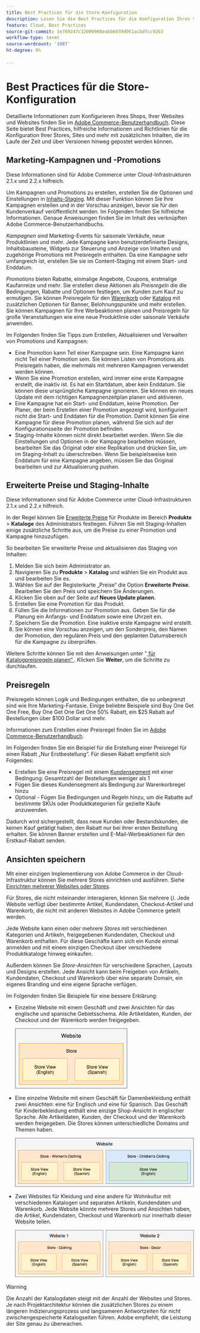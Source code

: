 ```yaml
---
title: Best Practices für die Store-Konfiguration
description: Lesen Sie die Best Practices für die Konfiguration Ihres Stores in Adobe Commerce in der Cloud-Infrastruktur.
feature: Cloud, Best Practices
source-git-commit: 1e789247c12009908eabb6039d951acbdfcc9263
workflow-type: tm+mt
source-wordcount: '1087'
ht-degree: 0%

---
```


# Best Practices für die Store-Konfiguration

Detaillierte Informationen zum Konfigurieren Ihres Shops, Ihrer Websites und Websites finden Sie im [Adobe Commerce-Benutzerhandbuch](https://experienceleague.adobe.com/docs/commerce-admin/user-guides/home.html). Diese Seite bietet Best Practices, hilfreiche Informationen und Richtlinien für die Konfiguration Ihrer Stores, Sites und mehr mit zusätzlichen Inhalten, die im Laufe der Zeit und über Versionen hinweg gepostet werden können.

## Marketing-Kampagnen und -Promotions

Diese Informationen sind für Adobe Commerce unter Cloud-Infrastrukturen 2.1.x und 2.2.x hilfreich.

Um Kampagnen und Promotions zu erstellen, erstellen Sie die Optionen und Einstellungen in [Inhalts-Staging](https://experienceleague.adobe.com/docs/commerce-admin/content-design/staging/content-staging.html). Mit dieser Funktion können Sie Ihre Kampagnen erstellen und in der Vorschau anzeigen, bevor sie für den Kundenverkauf veröffentlicht werden. Im Folgenden finden Sie hilfreiche Informationen. Genaue Anweisungen finden Sie im Inhalt des verknüpften Adobe Commerce-Benutzerhandbuchs.

_Kampagnen_ sind Marketing-Events für saisonale Verkäufe, neue Produktlinien und mehr. Jede Kampagne kann benutzerdefinierte Designs, Inhaltsbausteine, Widgets zur Steuerung und Anzeige von Inhalten und zugehörige Promotions mit Preisregeln enthalten. Da eine Kampagne sehr umfangreich ist, erstellen Sie sie im Content-Staging mit einem Start- und Enddatum.

_Promotions_ bieten Rabatte, einmalige Angebote, Coupons, erstmalige Kaufanreize und mehr. Sie erstellen diese Aktionen als _Preisregeln_ die die Bedingungen, Rabatte und Optionen festlegen, um Kunden zum Kauf zu ermutigen. Sie können Preisregeln für den [Warenkorb](https://experienceleague.adobe.com/docs/commerce-admin/marketing/promotions/cart-rules/price-rules-cart.html) oder [Katalog](https://experienceleague.adobe.com/docs/commerce-admin/marketing/promotions/catalog-rules/price-rules-catalog.html) mit zusätzlichen Optionen für Banner, Belohnungspunkte und mehr erstellen. Sie können Kampagnen für Ihre Werbeaktionen planen und Preisregeln für große Veranstaltungen wie eine neue Produktlinie oder saisonale Verkäufe anwenden.

Im Folgenden finden Sie Tipps zum Erstellen, Aktualisieren und Verwalten von Promotions und Kampagnen:

* Eine Promotion kann Teil einer Kampagne sein. Eine Kampagne kann nicht Teil einer Promotion sein. Sie können Listen von Promotions als Preisregeln haben, die mehrmals mit mehreren Kampagnen verwendet werden können.
* Wenn Sie eine Promotion erstellen, wird immer eine erste Kampagne erstellt, die inaktiv ist. Es hat ein Startdatum, aber kein Enddatum. Sie können diese ursprüngliche Kampagne ignorieren. Sie können ein neues Update mit dem richtigen Kampagnenzeitplan planen und aktivieren.
* Eine Kampagne hat ein Start- und Enddatum, keine Promotion. Der Planer, der beim Erstellen einer Promotion angezeigt wird, konfiguriert nicht die Start- und Enddaten für die Promotion. Damit können Sie eine Kampagne für diese Promotion planen, während Sie sich auf der Konfigurationsseite der Promotion befinden.
* Staging-Inhalte können nicht direkt bearbeitet werden. Wenn Sie die Einstellungen und Optionen in der Kampagne bearbeiten müssen, bearbeiten Sie das Original oder eine Replikation und drücken Sie, um im Staging-Inhalt zu überschreiben. Wenn Sie beispielsweise kein Enddatum für eine Kampagne angeben, müssen Sie das Original bearbeiten und zur Aktualisierung pushen.

## Erweiterte Preise und Staging-Inhalte

Diese Informationen sind für Adobe Commerce unter Cloud-Infrastrukturen 2.1.x und 2.2.x hilfreich.

In der Regel können Sie [Erweiterte Preise](https://experienceleague.adobe.com/docs/commerce-admin/catalog/products/pricing/pricing-advanced.html) für Produkte im Bereich **Produkte** > **Kataloge** des Administrators festlegen. Führen Sie mit Staging-Inhalten einige zusätzliche Schritte aus, um die Preise zu einer Promotion und Kampagne hinzuzufügen.

So bearbeiten Sie erweiterte Preise und aktualisieren das Staging von Inhalten:

1. Melden Sie sich beim Administrator an.
1. Navigieren Sie zu **Produkte** > **Katalog** und wählen Sie ein Produkt aus und bearbeiten Sie es.
1. Wählen Sie auf der Registerkarte „Preise“ die Option **Erweiterte Preise**. Bearbeiten Sie den Preis und speichern Sie Änderungen.
1. Klicken Sie oben auf der Seite auf **Neues Update planen**.
1. Erstellen Sie eine Promotion für das Produkt.
1. Füllen Sie die Informationen zur Promotion aus. Geben Sie für die Planung ein Anfangs- und Enddatum sowie eine Uhrzeit ein.
1. Speichern Sie die Promotion. Eine inaktive erste Kampagne wird erstellt.
1. Sie können eine Vorschau anzeigen, um den Sonderpreis, den Namen der Promotion, den regulären Preis und den geplanten Datumsbereich für die Kampagne zu überprüfen.

Weitere Schritte können Sie mit den Anweisungen unter &quot;[ für Katalogpreisregeln planen“ ](https://experienceleague.adobe.com/docs/commerce-admin/marketing/promotions/catalog-rules/price-rule-catalog-scheduled-changes.html). Klicken Sie **Weiter**, um die Schritte zu durchlaufen.

## Preisregeln

Preisregeln können Logik und Bedingungen enthalten, die so unbegrenzt sind wie Ihre Marketing-Fantasie. Einige beliebte Beispiele sind Buy One Get One Free, Buy One Get One Get One 50% Rabatt, ein $25 Rabatt auf Bestellungen über $100 Dollar und mehr.

Informationen zum Erstellen einer Preisregel finden Sie im [Adobe Commerce-Benutzerhandbuch](https://experienceleague.adobe.com/docs/commerce-admin/marketing/promotions/catalog-rules/price-rules-catalog-create.html).

Im Folgenden finden Sie ein Beispiel für die Erstellung einer Preisregel für einen Rabatt „Nur Erstbestellung“. Für diesen Rabatt empfiehlt sich Folgendes:

* Erstellen Sie eine Preisregel mit einem [Kundensegment](https://experienceleague.adobe.com/en/docs/commerce-admin/customers/segments/customer-segment-price-rule) mit einer Bedingung: Gesamtzahl der Bestellungen weniger als 1
* Fügen Sie dieses Kundensegment als Bedingung zur Warenkorbregel hinzu
* Optional - Fügen Sie Bedingungen und Regeln hinzu, um die Rabatte auf bestimmte SKUs oder Produktkategorien für gezielte Käufe anzuwenden.

Dadurch wird sichergestellt, dass neue Kunden oder Bestandskunden, die keinen Kauf getätigt haben, den Rabatt nur bei ihrer ersten Bestellung erhalten. Sie können Banner erstellen und E-Mail-Werbeaktionen für den Erstkauf-Rabatt senden.

## Ansichten speichern

Mit einer einzigen Implementierung von Adobe Commerce in der Cloud-Infrastruktur können Sie mehrere Stores einrichten und ausführen. Siehe [Einrichten mehrerer Websites oder Stores](multiple-sites.md).

Für Stores, die nicht miteinander interagieren, können Sie mehrere (_)_. Jede Website verfügt über bestimmte Artikel, Kundendaten, Checkout-Artikel und Warenkorb, die nicht mit anderen Websites in Adobe Commerce geteilt werden.

Jede Website kann einen oder mehrere _Stores_ mit verschiedenen Kategorien und Artikeln, freigegebenen Kundendaten, Checkout und Warenkorb enthalten. Für diese Geschäfte kann sich ein Kunde einmal anmelden und mit einem einzigen Checkout über verschiedene Produktkataloge hinweg einkaufen.

Außerdem können Sie _Store-Ansichten_ für verschiedene Sprachen, Layouts und Designs erstellen. Jede Ansicht kann beim Freigeben von Artikeln, Kundendaten, Checkout und Warenkorb über eine separate Domain, ein eigenes Branding und eine eigene Sprache verfügen.

Im Folgenden finden Sie Beispiele für eine bessere Erklärung:

* Einzelne Website mit einem Geschäft und zwei Ansichten für das englische und spanische Gebietsschema. Alle Artikeldaten, Kunden, der Checkout und der Warenkorb werden freigegeben.

  ![Beispiel 1 speichern](../../assets/example-store1.png)

* Eine einzelne Website mit einem Geschäft für Damenbekleidung enthält zwei Ansichten: eine für Englisch und eine für Spanisch. Das Geschäft für Kinderbekleidung enthält eine einzige Shop-Ansicht in englischer Sprache. Alle Artikeldaten, Kunden, der Checkout und der Warenkorb werden freigegeben. Die Stores können unterschiedliche Domains und Themen haben.

  ![Beispiel 2 speichern](../../assets/example-store2.png)

* Zwei Websites für Kleidung und eine andere für Wohnkultur mit verschiedenen Katalogen und separaten Artikeln, Kundendaten und Warenkorb. Jede Website könnte mehrere Stores und Ansichten haben, die Artikel, Kundendaten, Checkout und Warenkorb nur innerhalb dieser Website teilen.

  ![Beispiel 3 speichern](../../assets/example-store3.png)

>[!WARNING]
>
>Die Anzahl der Katalogdaten steigt mit der Anzahl der Websites und Stores. Je nach Projektarchitektur können die zusätzlichen Stores zu einem längeren Indizierungsprozess und langsameren Antwortzeiten für nicht zwischengespeicherte Katalogseiten führen. Adobe empfiehlt, die Leistung der Site genau zu überwachen.
